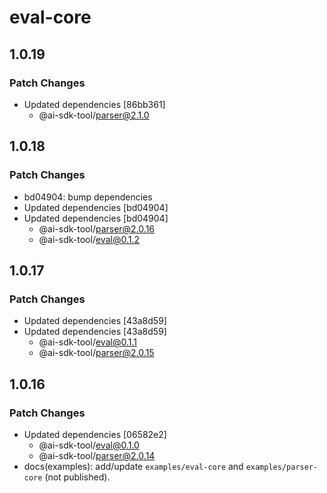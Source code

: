 # eval-core

## 1.0.19

### Patch Changes

- Updated dependencies [86bb361]
  - @ai-sdk-tool/parser@2.1.0

## 1.0.18

### Patch Changes

- bd04904: bump dependencies
- Updated dependencies [bd04904]
- Updated dependencies [bd04904]
  - @ai-sdk-tool/parser@2.0.16
  - @ai-sdk-tool/eval@0.1.2

## 1.0.17

### Patch Changes

- Updated dependencies [43a8d59]
- Updated dependencies [43a8d59]
  - @ai-sdk-tool/eval@0.1.1
  - @ai-sdk-tool/parser@2.0.15

## 1.0.16

### Patch Changes

- Updated dependencies [06582e2]
  - @ai-sdk-tool/eval@0.1.0
  - @ai-sdk-tool/parser@2.0.14
- docs(examples): add/update `examples/eval-core` and `examples/parser-core` (not published).
